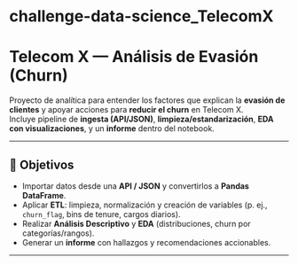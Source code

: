 # challenge-data-science_TelecomX
# Telecom X — Análisis de Evasión (Churn)

Proyecto de analítica para entender los factores que explican la **evasión de clientes** y apoyar acciones para **reducir el churn** en Telecom X.  
Incluye pipeline de **ingesta (API/JSON)**, **limpieza/estandarización**, **EDA con visualizaciones**, y un **informe** dentro del notebook.

---

## 📌 Objetivos
- Importar datos desde una **API / JSON** y convertirlos a **Pandas DataFrame**.
- Aplicar **ETL**: limpieza, normalización y creación de variables (p. ej., `churn_flag`, bins de tenure, cargos diarios).
- Realizar **Análisis Descriptivo** y **EDA** (distribuciones, churn por categorías/rangos).
- Generar un **informe** con hallazgos y recomendaciones accionables.

---
